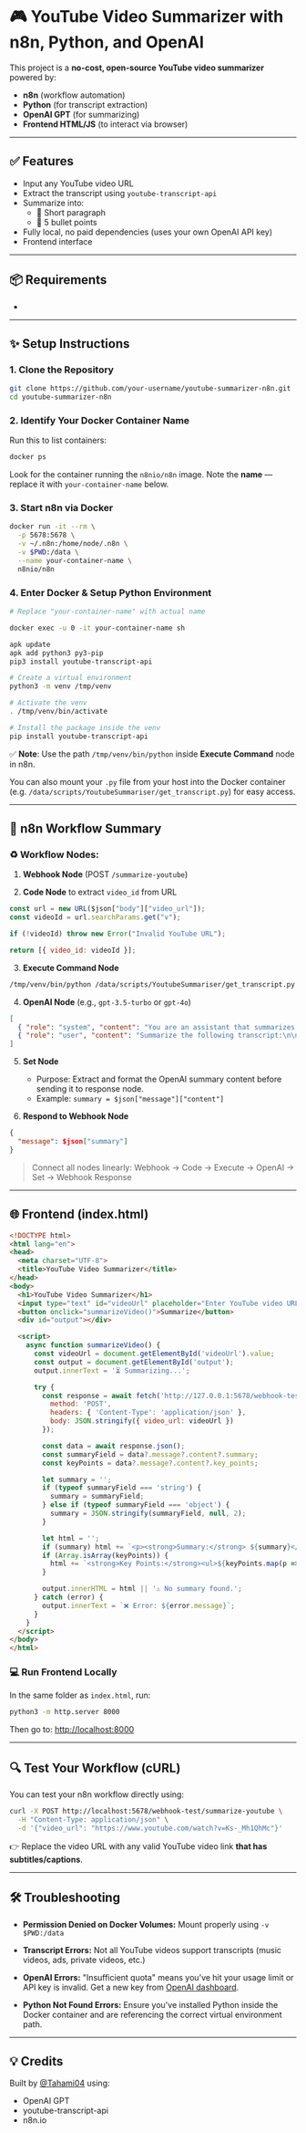 # 🎮 YouTube Video Summarizer with n8n, Python, and OpenAI

This project is a **no-cost, open-source YouTube video summarizer** powered by:

- **n8n** (workflow automation)
- **Python** (for transcript extraction)
- **OpenAI GPT** (for summarizing)
- **Frontend HTML/JS** (to interact via browser)

---

## ✅ Features

- Input any YouTube video URL
- Extract the transcript using `youtube-transcript-api`
- Summarize into:
  - 📜 Short paragraph
  - 🔑 5 bullet points
- Fully local, no paid dependencies (uses your own OpenAI API key)
- Frontend interface

---

## 📦 Requirements

-

---

## ✨ Setup Instructions

### 1. Clone the Repository

```bash
git clone https://github.com/your-username/youtube-summarizer-n8n.git
cd youtube-summarizer-n8n
```

### 2. Identify Your Docker Container Name

Run this to list containers:

```bash
docker ps
```

Look for the container running the `n8nio/n8n` image. Note the **name** — replace it with `your-container-name` below.

### 3. Start n8n via Docker

```bash
docker run -it --rm \
  -p 5678:5678 \
  -v ~/.n8n:/home/node/.n8n \
  -v $PWD:/data \
  --name your-container-name \
  n8nio/n8n
```

### 4. Enter Docker & Setup Python Environment

```bash
# Replace "your-container-name" with actual name

docker exec -u 0 -it your-container-name sh

apk update
apk add python3 py3-pip
pip3 install youtube-transcript-api

# Create a virtual environment
python3 -m venv /tmp/venv

# Activate the venv
. /tmp/venv/bin/activate

# Install the package inside the venv
pip install youtube-transcript-api
```

✅ **Note**: Use the path `/tmp/venv/bin/python` inside **Execute Command** node in n8n.

You can also mount your `.py` file from your host into the Docker container (e.g. `/data/scripts/YoutubeSummariser/get_transcript.py`) for easy access.

---

## 🧠 n8n Workflow Summary

### ♻️ Workflow Nodes:

1. **Webhook Node** (POST `/summarize-youtube`)

2. **Code Node** to extract `video_id` from URL

```js
const url = new URL($json["body"]["video_url"]);
const videoId = url.searchParams.get("v");

if (!videoId) throw new Error("Invalid YouTube URL");

return [{ video_id: videoId }];
```

3. **Execute Command Node**

```bash
/tmp/venv/bin/python /data/scripts/YoutubeSummariser/get_transcript.py {{$json.video_id}}
```

4. **OpenAI Node** (e.g., `gpt-3.5-turbo` or `gpt-4o`)

```json
[
  { "role": "system", "content": "You are an assistant that summarizes YouTube transcripts into 5 concise bullet points." },
  { "role": "user", "content": "Summarize the following transcript:\n\n{{$json[\"stdout\"]}}" }
]
```

5. **Set Node**

   - Purpose: Extract and format the OpenAI summary content before sending it to response node.
   - Example: `summary = $json["message"]["content"]`

6. **Respond to Webhook Node**

```json
{
  "message": $json["summary"]
}
```

> Connect all nodes linearly: Webhook → Code → Execute → OpenAI → Set → Webhook Response

---

## 🌐 Frontend (index.html)

```html
<!DOCTYPE html>
<html lang="en">
<head>
  <meta charset="UTF-8">
  <title>YouTube Video Summarizer</title>
</head>
<body>
  <h1>YouTube Video Summarizer</h1>
  <input type="text" id="videoUrl" placeholder="Enter YouTube video URL...">
  <button onclick="summarizeVideo()">Summarize</button>
  <div id="output"></div>

  <script>
    async function summarizeVideo() {
      const videoUrl = document.getElementById('videoUrl').value;
      const output = document.getElementById('output');
      output.innerText = '⏳ Summarizing...';

      try {
        const response = await fetch('http://127.0.0.1:5678/webhook-test/summarize-youtube', {
          method: 'POST',
          headers: { 'Content-Type': 'application/json' },
          body: JSON.stringify({ video_url: videoUrl })
        });

        const data = await response.json();
        const summaryField = data?.message?.content?.summary;
        const keyPoints = data?.message?.content?.key_points;

        let summary = '';
        if (typeof summaryField === 'string') {
          summary = summaryField;
        } else if (typeof summaryField === 'object') {
          summary = JSON.stringify(summaryField, null, 2);
        }

        let html = '';
        if (summary) html += `<p><strong>Summary:</strong> ${summary}</p>`;
        if (Array.isArray(keyPoints)) {
          html += `<strong>Key Points:</strong><ul>${keyPoints.map(p => `<li>${p}</li>`).join('')}</ul>`;
        }

        output.innerHTML = html || '⚠️ No summary found.';
      } catch (error) {
        output.innerText = `❌ Error: ${error.message}`;
      }
    }
  </script>
</body>
</html>
```

### 💻 Run Frontend Locally

In the same folder as `index.html`, run:

```bash
python3 -m http.server 8000
```

Then go to: [http://localhost:8000](http://localhost:8000)

---

## 🔍 Test Your Workflow (cURL)

You can test your n8n workflow directly using:

```bash
curl -X POST http://localhost:5678/webhook-test/summarize-youtube \
  -H "Content-Type: application/json" \
  -d '{"video_url": "https://www.youtube.com/watch?v=Ks-_Mh1QhMc"}'
```

👉 Replace the video URL with any valid YouTube video link **that has subtitles/captions**.

---

## 🛠 Troubleshooting

- **Permission Denied on Docker Volumes:** Mount properly using `-v $PWD:/data`

- **Transcript Errors:** Not all YouTube videos support transcripts (music videos, ads, private videos, etc.)

- **OpenAI Errors:** "Insufficient quota" means you’ve hit your usage limit or API key is invalid. Get a new key from [OpenAI dashboard](https://platform.openai.com/account/api-keys).

- **Python Not Found Errors:** Ensure you've installed Python inside the Docker container and are referencing the correct virtual environment path.

---

## 💡 Credits

Built by [@Tahami04](https://github.com/Tahami04) using:

- OpenAI GPT
- youtube-transcript-api
- n8n.io

